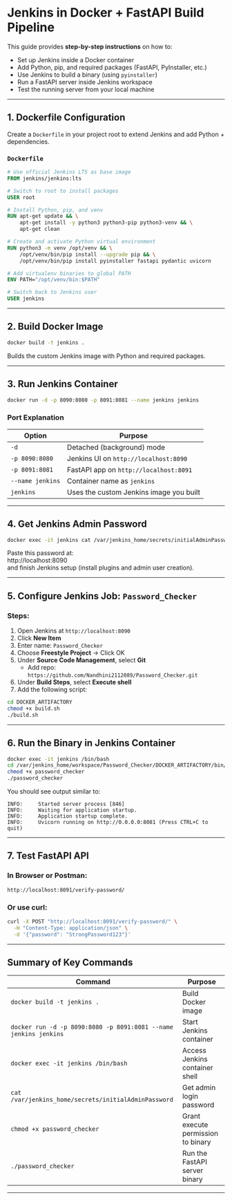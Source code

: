 # Jenkins in Docker + FastAPI Build Pipeline

This guide provides **step-by-step instructions** on how to:

- Set up Jenkins inside a Docker container  
- Add Python, pip, and required packages (FastAPI, PyInstaller, etc.)  
- Use Jenkins to build a binary (using `pyinstaller`)  
- Run a FastAPI server inside Jenkins workspace  
- Test the running server from your local machine  

---

## 1. Dockerfile Configuration

Create a `Dockerfile` in your project root to extend Jenkins and add Python + dependencies.

### `Dockerfile`

```Dockerfile
# Use official Jenkins LTS as base image
FROM jenkins/jenkins:lts

# Switch to root to install packages
USER root

# Install Python, pip, and venv
RUN apt-get update && \
    apt-get install -y python3 python3-pip python3-venv && \
    apt-get clean

# Create and activate Python virtual environment
RUN python3 -m venv /opt/venv && \
    /opt/venv/bin/pip install --upgrade pip && \
    /opt/venv/bin/pip install pyinstaller fastapi pydantic uvicorn

# Add virtualenv binaries to global PATH
ENV PATH="/opt/venv/bin:$PATH"

# Switch back to Jenkins user
USER jenkins
```

---

## 2. Build Docker Image

```bash
docker build -t jenkins .
```

Builds the custom Jenkins image with Python and required packages.

---

## 3. Run Jenkins Container

```bash
docker run -d -p 8090:8080 -p 8091:8081 --name jenkins jenkins
```

### Port Explanation

| Option           | Purpose                                               |
| ---------------- | ----------------------------------------------------- |
| `-d`             | Detached (background) mode                            |
| `-p 8090:8080`   | Jenkins UI on `http://localhost:8090`                 |
| `-p 8091:8081`   | FastAPI app on `http://localhost:8091`                |
| `--name jenkins` | Container name as `jenkins`                           |
| `jenkins`        | Uses the custom Jenkins image you built               |

---

## 4. Get Jenkins Admin Password

```bash
docker exec -it jenkins cat /var/jenkins_home/secrets/initialAdminPassword
```

Paste this password at:  
http://localhost:8090  
and finish Jenkins setup (install plugins and admin user creation).

---

## 5. Configure Jenkins Job: `Password_Checker`

### Steps:

1. Open Jenkins at `http://localhost:8090`
2. Click **New Item**
3. Enter name: `Password_Checker`
4. Choose **Freestyle Project** → Click OK
5. Under **Source Code Management**, select **Git**
   - Add repo: `https://github.com/Nandhini2112089/Password_Checker.git`
6. Under **Build Steps**, select **Execute shell**
7. Add the following script:

```bash
cd DOCKER_ARTIFACTORY
chmod +x build.sh
./build.sh
```

---

## 6. Run the Binary in Jenkins Container

```bash
docker exec -it jenkins /bin/bash
cd /var/jenkins_home/workspace/Password_Checker/DOCKER_ARTIFACTORY/bin/password_checker
chmod +x password_checker
./password_checker
```

You should see output similar to:

```text
INFO:     Started server process [846]
INFO:     Waiting for application startup.
INFO:     Application startup complete.
INFO:     Uvicorn running on http://0.0.0.0:8081 (Press CTRL+C to quit)
```

---

## 7. Test FastAPI API

### In Browser or Postman:

```
http://localhost:8091/verify-password/
```

### Or use curl:

```bash
curl -X POST "http://localhost:8091/verify-password/" \
  -H "Content-Type: application/json" \
  -d '{"password": "StrongPassword123"}'
```

---

## Summary of Key Commands

| Command                                                          | Purpose                                 |
| ---------------------------------------------------------------- | --------------------------------------- |
| `docker build -t jenkins .`                                      | Build Docker image                      |
| `docker run -d -p 8090:8080 -p 8091:8081 --name jenkins jenkins` | Start Jenkins container                 |
| `docker exec -it jenkins /bin/bash`                              | Access Jenkins container shell          |
| `cat /var/jenkins_home/secrets/initialAdminPassword`             | Get admin login password                |
| `chmod +x password_checker`                                      | Grant execute permission to binary      |
| `./password_checker`                                             | Run the FastAPI server binary           |

---
